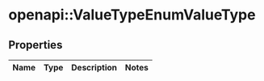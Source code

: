 # openapi::ValueTypeEnumValueType


## Properties
Name | Type | Description | Notes
------------ | ------------- | ------------- | -------------


